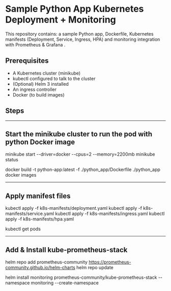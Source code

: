 # Sample Python App Kubernetes Deployment + Monitoring

This repository contains: a sample Python app, Dockerfile, Kubernetes manifests (Deployment, Service, Ingress, HPA) and monitoring integration with Prometheus & Grafana . 

## Prerequisites
- A Kubernetes cluster (minikube)
- kubectl configured to talk to the cluster
- (Optional) Helm 3 installed
- An ingress controller 
- Docker (to build images)

## Steps
---------------
Start the minikube cluster to run the pod with python Docker image
---------------

minikube start --driver=docker --cpus=2 --memory=2200mb
minikube status

docker build -t python-app:latest -f ./python_app/Dockerfile ./python_app
docker images

--------------
Apply manifest files
---------------
kubectl apply -f k8s-manifests/deployment.yaml
kubectl apply -f k8s-manifests/service.yaml
kubectl apply -f k8s-manifests/ingress.yaml
kubectl apply -f k8s-manifests/hpa.yaml

kubectl get pods 

---------
Add & Install kube-prometheus-stack
---------
helm repo add prometheus-community https://prometheus-community.github.io/helm-charts
helm repo update

helm install monitoring prometheus-community/kube-prometheus-stack --namespace monitoring --create-namespace

